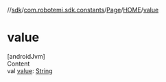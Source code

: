 //[sdk](../../../../index.md)/[com.robotemi.sdk.constants](../../index.md)/[Page](../index.md)/[HOME](index.md)/[value](value.md)



# value  
[androidJvm]  
Content  
val [value](value.md): [String](https://kotlinlang.org/api/latest/jvm/stdlib/kotlin/-string/index.html)  



